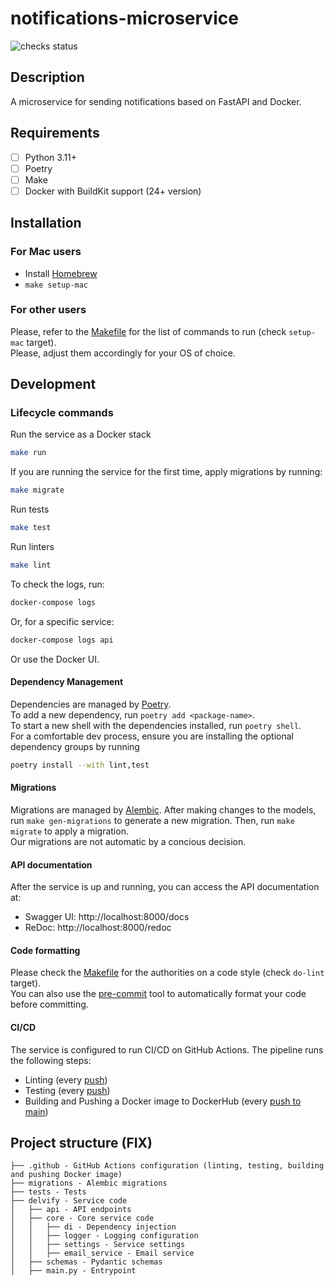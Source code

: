 # notifications-microservice

![checks status](https://github.com/delvify-assessment/notifications-microservice/actions/workflows/pr.yml/badge.svg)

## Description

A microservice for sending notifications based on FastAPI and Docker.

## Requirements

- [ ] Python 3.11+
- [ ] Poetry
- [ ] Make
- [ ] Docker with BuildKit support (24+ version)

## Installation

### For Mac users

* Install [Homebrew](https://brew.sh/)
* `make setup-mac`

### For other users

Please, refer to the [Makefile](Makefile) for the list of commands to run (check `setup-mac` target).  
Please, adjust them accordingly for your OS of choice.

## Development

### Lifecycle commands

Run the service as a Docker stack

```bash
make run 
```

If you are running the service for the first time, apply migrations by running:

```bash
make migrate
```

Run tests

```bash
make test
```

Run linters

```bash
make lint
```

To check the logs, run:

```bash
docker-compose logs
```

Or, for a specific service:

```bash
docker-compose logs api
```

Or use the Docker UI.

#### Dependency Management

Dependencies are managed by [Poetry](https://python-poetry.org/).     
To add a new dependency, run `poetry add <package-name>`.  
To start a new shell with the dependencies installed, run `poetry shell`.  
For a comfortable dev process, ensure you are installing the optional dependency groups by running

```bash
poetry install --with lint,test
```

#### Migrations

Migrations are managed by [Alembic](https://alembic.sqlalchemy.org/en/latest/).
After making changes to the models, run `make gen-migrations` to generate a new migration.
Then, run `make migrate` to apply a migration.  
Our migrations are not automatic by a concious decision.

#### API documentation

After the service is up and running, you can access the API documentation at:

* Swagger UI: http://localhost:8000/docs
* ReDoc: http://localhost:8000/redoc

#### Code formatting

Please check the [Makefile](Makefile) for the authorities on a code style (check `do-lint` target).  
You can also use the [pre-commit](https://pre-commit.com/) tool to automatically format your code before committing.

#### CI/CD

The service is configured to run CI/CD on GitHub Actions.
The pipeline runs the following steps:

* Linting (every [push](.github/workflows/pr.yml))
* Testing (every [push](.github/workflows/pr.yml))
* Building and Pushing a Docker image to DockerHub (every [push to main](.github/workflows/deploy.yml))

## Project structure (FIX)

```
├── .github - GitHub Actions configuration (linting, testing, building and pushing Docker image)
├── migrations - Alembic migrations
├── tests - Tests
├── delvify - Service code
│   ├── api - API endpoints
│   ├── core - Core service code
│   │   ├── di - Dependency injection
│   │   ├── logger - Logging configuration
│   │   ├── settings - Service settings
│   │   ├── email_service - Email service
│   ├── schemas - Pydantic schemas
│   ├── main.py - Entrypoint
```
